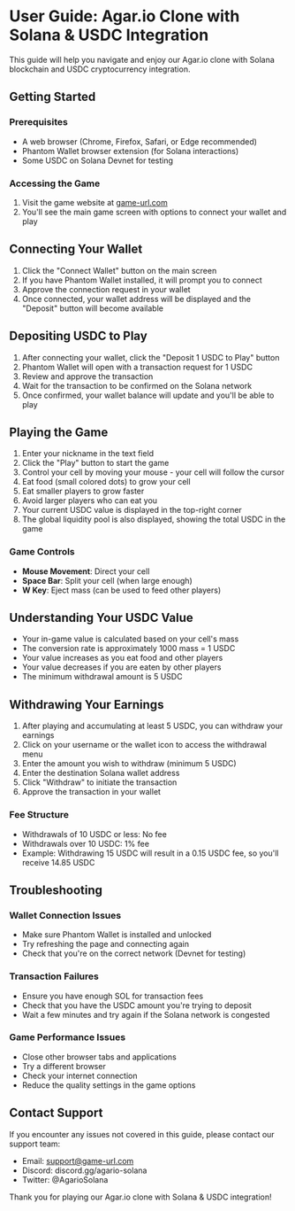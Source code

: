 # User Guide: Agar.io Clone with Solana & USDC Integration

This guide will help you navigate and enjoy our Agar.io clone with Solana blockchain and USDC cryptocurrency integration.

## Getting Started

### Prerequisites
- A web browser (Chrome, Firefox, Safari, or Edge recommended)
- Phantom Wallet browser extension (for Solana interactions)
- Some USDC on Solana Devnet for testing

### Accessing the Game
1. Visit the game website at [game-url.com](https://game-url.com)
2. You'll see the main game screen with options to connect your wallet and play

## Connecting Your Wallet

1. Click the "Connect Wallet" button on the main screen
2. If you have Phantom Wallet installed, it will prompt you to connect
3. Approve the connection request in your wallet
4. Once connected, your wallet address will be displayed and the "Deposit" button will become available

## Depositing USDC to Play

1. After connecting your wallet, click the "Deposit 1 USDC to Play" button
2. Phantom Wallet will open with a transaction request for 1 USDC
3. Review and approve the transaction
4. Wait for the transaction to be confirmed on the Solana network
5. Once confirmed, your wallet balance will update and you'll be able to play

## Playing the Game

1. Enter your nickname in the text field
2. Click the "Play" button to start the game
3. Control your cell by moving your mouse - your cell will follow the cursor
4. Eat food (small colored dots) to grow your cell
5. Eat smaller players to grow faster
6. Avoid larger players who can eat you
7. Your current USDC value is displayed in the top-right corner
8. The global liquidity pool is also displayed, showing the total USDC in the game

### Game Controls
- **Mouse Movement**: Direct your cell
- **Space Bar**: Split your cell (when large enough)
- **W Key**: Eject mass (can be used to feed other players)

## Understanding Your USDC Value

- Your in-game value is calculated based on your cell's mass
- The conversion rate is approximately 1000 mass = 1 USDC
- Your value increases as you eat food and other players
- Your value decreases if you are eaten by other players
- The minimum withdrawal amount is 5 USDC

## Withdrawing Your Earnings

1. After playing and accumulating at least 5 USDC, you can withdraw your earnings
2. Click on your username or the wallet icon to access the withdrawal menu
3. Enter the amount you wish to withdraw (minimum 5 USDC)
4. Enter the destination Solana wallet address
5. Click "Withdraw" to initiate the transaction
6. Approve the transaction in your wallet

### Fee Structure
- Withdrawals of 10 USDC or less: No fee
- Withdrawals over 10 USDC: 1% fee
- Example: Withdrawing 15 USDC will result in a 0.15 USDC fee, so you'll receive 14.85 USDC

## Troubleshooting

### Wallet Connection Issues
- Make sure Phantom Wallet is installed and unlocked
- Try refreshing the page and connecting again
- Check that you're on the correct network (Devnet for testing)

### Transaction Failures
- Ensure you have enough SOL for transaction fees
- Check that you have the USDC amount you're trying to deposit
- Wait a few minutes and try again if the Solana network is congested

### Game Performance Issues
- Close other browser tabs and applications
- Try a different browser
- Check your internet connection
- Reduce the quality settings in the game options

## Contact Support

If you encounter any issues not covered in this guide, please contact our support team:
- Email: support@game-url.com
- Discord: discord.gg/agario-solana
- Twitter: @AgarioSolana

Thank you for playing our Agar.io clone with Solana & USDC integration!
